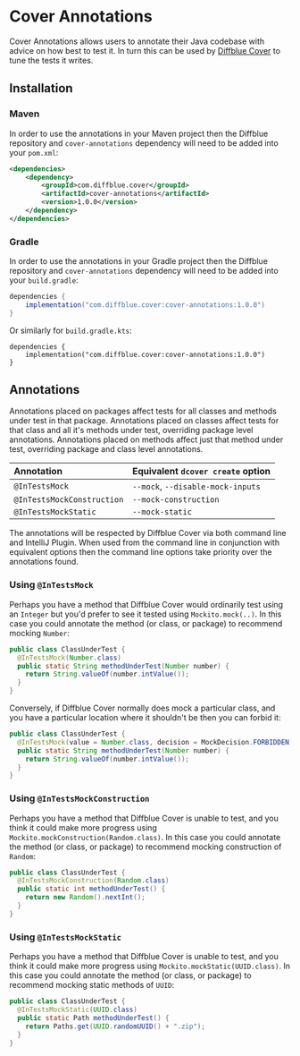 # Cover Annotations

Cover Annotations allows users to annotate their Java codebase with advice on how best to test it.
In turn this can be used by [Diffblue Cover](https://diffblue.com/cover) to tune the tests it writes.

## Installation

### Maven

In order to use the annotations in your Maven project then the Diffblue repository and `cover-annotations` dependency will need to be added into your `pom.xml`:

```xml
<dependencies>
    <dependency>
        <groupId>com.diffblue.cover</groupId>
        <artifactId>cover-annotations</artifactId>
        <version>1.0.0</version>
    </dependency>
</dependencies>
```

### Gradle

In order to use the annotations in your Gradle project then the Diffblue repository and `cover-annotations` dependency will need to be added into your `build.gradle`:

```gradle
dependencies {
    implementation("com.diffblue.cover:cover-annotations:1.0.0")
}
```

Or similarly for `build.gradle.kts`:

```
dependencies {
    implementation("com.diffblue.cover:cover-annotations:1.0.0")
}
```

## Annotations

Annotations placed on packages affect tests for all classes and methods under test in that package.
Annotations placed on classes affect tests for that class and all it's methods under test, overriding package level annotations.
Annotations placed on methods affect just that method under test, overriding package and class level annotations.

| Annotation                  | Equivalent `dcover create` option                 |
|:----------------------------|:--------------------------------------------------|
| `@InTestsMock`              | `--mock`, `--disable-mock-inputs`                 |
| `@InTestsMockConstruction`  | `--mock-construction`                             |
| `@InTestsMockStatic`        | `--mock-static`                                   |

The annotations will be respected by Diffblue Cover via both command line and IntelliJ Plugin.
When used from the command line in conjunction with equivalent options then the command line options take priority over the annotations found.

### Using `@InTestsMock`

Perhaps you have a method that Diffblue Cover would ordinarily test using an `Integer` but you'd prefer to see it tested using `Mockito.mock(..)`.
In this case you could annotate the method (or class, or package) to recommend mocking `Number`:

```java
public class ClassUnderTest {
  @InTestsMock(Number.class)
  public static String methodUnderTest(Number number) {
    return String.valueOf(number.intValue());
  }
}
```

Conversely, if Diffblue Cover normally does mock a particular class, and you have a particular location where it shouldn't be then you can forbid it:

```java
public class ClassUnderTest { 
  @InTestsMock(value = Number.class, decision = MockDecision.FORBIDDEN)
  public static String methodUnderTest(Number number) {
    return String.valueOf(number.intValue());
  }
}
```

### Using `@InTestsMockConstruction`

Perhaps you have a method that Diffblue Cover is unable to test, and you think it could make more progress using `Mockito.mockConstruction(Random.class)`.
In this case you could annotate the method (or class, or package) to recommend mocking construction of `Random`:

```java
public class ClassUnderTest {
  @InTestsMockConstruction(Random.class)
  public static int methodUnderTest() {
    return new Random().nextInt();
  }
}
```

### Using `@InTestsMockStatic`

Perhaps you have a method that Diffblue Cover is unable to test, and you think it could make more progress using `Mockito.mockStatic(UUID.class)`.
In this case you could annotate the method (or class, or package) to recommend mocking static methods of `UUID`:

```java
public class ClassUnderTest {
  @InTestsMockStatic(UUID.class)
  public static Path methodUnderTest() {
    return Paths.get(UUID.randomUUID() + ".zip");
  }
}
```
